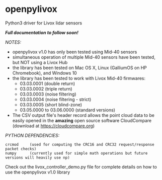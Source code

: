 # openpylivox
Python3 driver for Livox lidar sensors

***Full documentation to follow soon!***

*NOTES:* 
- openpylivox v1.0 has only been tested using Mid-40 sensors
- simultaneous operation of multiple Mid-40 sensors have been tested, but NOT using a Livox Hub
- the library has been tested on Mac OS X, Linux (GalliumOS on HP Chromebook), and Windows 10
- the library has been tested to work with Livox Mid-40 firmwares:
  - 03.03.0001 (double return)
  - 03.03.0002 (triple return)
  - 03.03.0003 (noise filtering)
  - 03.03.0004 (noise filtering - strict)
  - 03.03.0005 (short blind-zone)
  - 03.05.0000 to 03.06.0000 (standard versions)
- The CSV output file's header record allows the point cloud data to be easily opened in the <b>amazing</b> open source software CloudCompare (download at https://cloudcompare.org)

*PYTHON DEPENDENCIES:*
```
crcmod     (used for computing the CRC16 and CRC32 request/response packet checks)
numpy      (currently used for simple math operations but future versions will heavily use np)
```


Check out the livox_controller_demo.py file for complete details on how to use the openpylivox v1.0 library
